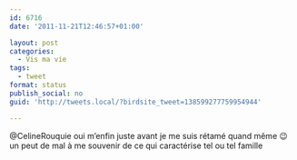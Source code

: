 ```yaml
---
id: 6716
date: '2011-11-21T12:46:57+01:00'

layout: post
categories:
  - Vis ma vie
tags:
  - tweet
format: status
publish_social: no
guid: 'http://tweets.local/?birdsite_tweet=138599277759954944'

---
```


@CelineRouquie oui m’enfin juste avant je me suis rétamé quand même 😉 un peut de mal à me souvenir de ce qui caractérise tel ou tel famille